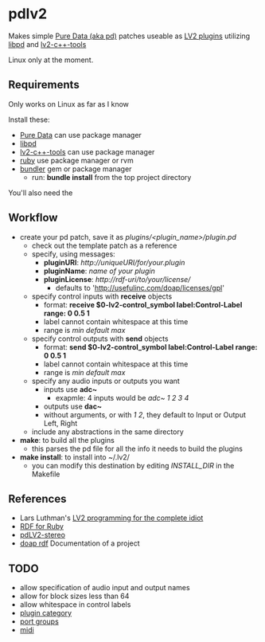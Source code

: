 pdlv2
====

Makes simple [Pure Data (aka pd)](http://msp.ucsd.edu/software.html) patches useable as [LV2 plugins](http://lv2plug.in/) utilizing [libpd](https://github.com/libpd/libpd) and [lv2-c++-tools](http://www.nongnu.org/ll-plugins/hacking.html)

Linux only at the moment.

Requirements
----

Only works on Linux as far as I know

Install these:
* [Pure Data](http://msp.ucsd.edu/software.html) can use package manager
* [libpd](https://github.com/libpd/libpd)
* [lv2-c++-tools](http://www.nongnu.org/ll-plugins/hacking.html) can use package manager
* [ruby](https://www.ruby-lang.org) use package manager or rvm
* [bundler](http://bundler.io/) gem or package manager
  * run: **bundle install** from the top project directory

You'll also need the 

Workflow
----
* create your pd patch, save it as *plugins/\<plugin_name\>/plugin.pd*
  * check out the template patch as a reference
  * specify, using messages:
    * **pluginURI**: *http://uniqueURI/for/your.plugin*
    * **pluginName**: *name of your plugin*
    * **pluginLicense**: *http://rdf-uri/to/your/license/*
      * defaults to 'http://usefulinc.com/doap/licenses/gpl'
  * specify control inputs with **receive** objects
    * format: **receive $0-lv2-control_symbol label:Control-Label range: 0 0.5 1**
    * label cannot contain whitespace at this time
    * range is *min* *default* *max*
  * specify control outputs with **send** objects
    * format: **send $0-lv2-control_symbol label:Control-Label range: 0 0.5 1**
    * label cannot contain whitespace at this time
    * range is *min* *default* *max*
  * specify any audio inputs or outputs you want
    * inputs use **adc~**
      * exapmle: 4 inputs would be *adc~ 1 2 3 4*
    * outputs use **dac~**
    * without arguments, or with *1 2*, they default to Input or Output Left, Right
  * include any abstractions in the same directory
* **make**: to build all the plugins
  * this parses the pd file for all the info it needs to build the plugins
* **make install**: to install into ~/.lv2/
  * you can modify this destination by editing *INSTALL_DIR* in the Makefile

References
----

* Lars Luthman's [LV2 programming for the complete idiot](http://www.nongnu.org/ll-plugins/lv2pftci/)
* [RDF for Ruby](http://blog.datagraph.org/2010/03/rdf-for-ruby)
* [pdLV2-stereo](https://github.com/unknownError/pdLV2-stereo)
* [doap rdf](https://github.com/edumbill/doap/) Documentation of a project

TODO
----

* allow specification of audio input and output names
* allow for block sizes less than 64
* allow whitespace in control labels
* [plugin category](http://www.nongnu.org/ll-plugins/lv2pftci/#More_metadata)
* [port groups](http://www.nongnu.org/ll-plugins/lv2pftci/#Port_groups)
* [midi](http://lv2plug.in/ns/ext/midi#MidiEvent)
